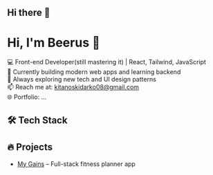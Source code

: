 ## Hi there 👋

# Hi, I'm Beerus 👋

💻 Front-end Developer(still mastering it) | React, Tailwind, JavaScript  
🎯 Currently building modern web apps and learning backend  
🌱 Always exploring new tech and UI design patterns  
📫 Reach me at: kitanoskidarko08@gmail.com  
🌐 Portfolio: ...

## 🛠️ Tech Stack


## 🔥 Projects
- [My Gains](https://github.com/yourname/mygains) – Full-stack fitness planner app


